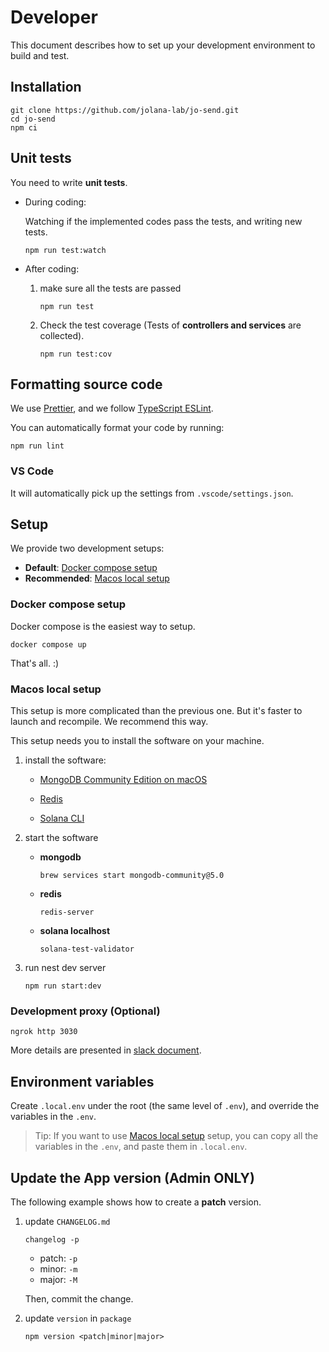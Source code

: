 # Developer

This document describes how to set up your development environment to build and test.

## Installation

```command
git clone https://github.com/jolana-lab/jo-send.git
cd jo-send
npm ci
```

## Unit tests

You need to write **unit tests**.

- During coding:

  Watching if the implemented codes pass the tests, and writing new tests.

  ```command
  npm run test:watch
  ```

- After coding:

  1. make sure all the tests are passed

     ```command
     npm run test
     ```

  2. Check the test coverage (Tests of **controllers and services** are collected).

     ```command
     npm run test:cov
     ```

## Formatting source code

We use [Prettier](https://prettier.io/), and we follow [TypeScript ESLint](https://typescript-eslint.io/).

You can automatically format your code by running:

```command
npm run lint
```

### VS Code

It will automatically pick up the settings from `.vscode/settings.json`.

## Setup

We provide two development setups:

- **Default**: [Docker compose setup](##docker-compose-setup)
- **Recommended**: [Macos local setup](##macos-local-setup)

### Docker compose setup

Docker compose is the easiest way to setup.

```command
docker compose up
```

That's all. :)

### Macos local setup

This setup is more complicated than the previous one. But it's faster to launch and recompile. We recommend this way.

This setup needs you to install the software on your machine.

1. install the software:

   - [MongoDB Community Edition on macOS](https://docs.mongodb.com/manual/tutorial/install-mongodb-on-os-x/#install-mongodb-community-edition-on-macos)

   - [Redis](https://redis.io/topics/quickstart)

   - [Solana CLI](https://docs.solana.com/cli/install-solana-cli-tools#macos--linux)

2. start the software

   - **mongodb**

     ```command
     brew services start mongodb-community@5.0
     ```

   - **redis**

     ```command
     redis-server
     ```

   - **solana localhost**

     ```command
     solana-test-validator
     ```

3. run nest dev server

   ```command
   npm run start:dev
   ```

### Development proxy (Optional)

```command
ngrok http 3030
```

More details are presented in [slack document](./tech-support/slack.md).

## Environment variables

Create `.local.env` under the root (the same level of `.env`), and override the variables in the `.env`.

> Tip: If you want to use [Macos local setup](##macos-local-setup) setup, you can copy all the variables in the `.env`, and paste them in `.local.env`.

## Update the App version (Admin ONLY)

The following example shows how to create a **patch** version.

1.  update `CHANGELOG.md`

    ```command
    changelog -p
    ```

    - patch: `-p`
    - minor: `-m`
    - major: `-M`

    Then, commit the change.

2.  update `version` in `package`

    ```command
    npm version <patch|minor|major>
    ```
